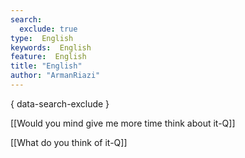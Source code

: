 ```yaml
---
search:
  exclude: true
type:  English
keywords:  English
feature:  English
title: "English"
author: "ArmanRiazi"
---
```

{ data-search-exclude }

[[Would you mind give me more time think about it-Q]]

[[What do you think of it-Q]]



